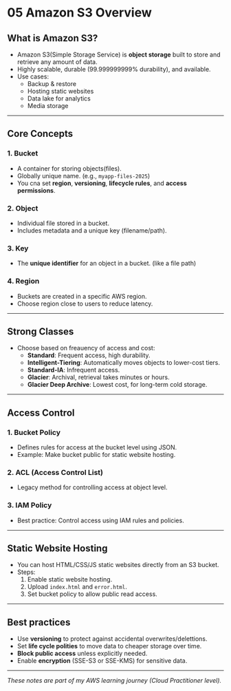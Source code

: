 # 05 Amazon S3 Overview

## What is Amazon S3?
- Amazon S3(Simple Storage Service) is **object storage** built to store and retrieve any amount of data.
- Highly scalable, durable (99.999999999% durability), and available.
- Use cases:
  - Backup & restore
  - Hosting static websites
  - Data lake for analytics
  - Media storage

---
## Core Concepts

### 1. Bucket
- A container for storing objects(files).
- Globally unique name. (e.g., `myapp-files-2025`)
- You cna set **region**, **versioning**, **lifecycle rules**, and **access permissions**.

### 2. Object
- Individual file stored in a bucket.
- Includes metadata and a unique key (filename/path).

### 3. Key
- The **unique identifier** for an object in a bucket. (like a file path)

### 4. Region
- Buckets are created in a specific AWS region.
- Choose region close to users to reduce latency.

---

## Strong Classes
- Choose based on freauency of access and cost:
  - **Standard**: Frequent access, high durability.
  - **Intelligent-Tiering**: Automatically moves objects to lower-cost tiers.
  - **Standard-IA**: Infrequent access.
  - **Glacier**: Archival, retrieval takes minutes or hours.
  - **Glacier Deep Archive**: Lowest cost, for long-term cold storage.

---

## Access Control

### 1. Bucket Policy
- Defines rules for access at the bucket level using JSON.
- Example: Make bucket public for static website hosting.

### 2. ACL (Access Control List)
- Legacy method for controlling access at object level.

### 3. IAM Policy
- Best practice: Control access using IAM rules and policies.

---

## Static Website Hosting
- You can host HTML/CSS/JS static websites directly from an S3 bucket.
- Steps:
  1. Enable static website hosting.
  2. Upload `index.html` and `error.html`.
  3. Set bucket policy to allow public read access.
 
---

## Best practices
- Use **versioning** to protect against accidental overwrites/delettions.
- Set **life cycle polities** to move data to cheaper storage over time.
- **Block public access** unless explicitly needed.
- Enable **encryption** (SSE-S3 or SSE-KMS) for sensitive data.

---

*These notes are part of my AWS learning journey (Cloud Practitioner level).*
